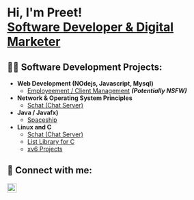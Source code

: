 <h1>Hi, I'm Preet! <br/> <a href="www.linkedin.com/in/preet-v-jain">Software Developer & Digital Marketer</a></h1>

<h2>👨‍💻 Software Development Projects:</h2>

- <b>Web Development (NOdejs, Javascript, Mysql)</b>
  - [Employeement / Client Management](https://github.com/pjain0121/nodejs) <b><i>(Potentially NSFW)</b></i>
- <b>Network & Operating System Principles</b>
  - [Schat (Chat Server)](https://github.com/pjain0121/schat)
- <b>Java / Javafx)</b>
  - [Spaceship](https://github.com/pjain0121/SpaceshipC)
- <b>Linux and C</b>
  - [Schat (Chat Server)](https://github.com/pjain0121/schat)
  - [List Library for C](https://github.com/pjain0121/C_listLibrary/tree/main)
  - [xv6 Projects](https://github.com/pjain0121/xv6-linux/tree/main)


<h2> 🤳 Connect with me:</h2>

[<img align="left" alt="Preet Jain | LinkedIn" width="22px" src="https://cdn.jsdelivr.net/npm/simple-icons@v3/icons/linkedin.svg" />][linkedin]

[linkedin]: www.linkedin.com/in/preet-v-jain
